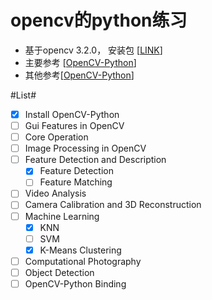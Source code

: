 # opencv的python练习 #

- 基于opencv 3.2.0， 安装包 [[LINK](https://sourceforge.net/projects/opencvlibrary/files/opencv-win/3.2.0/)]
- 主要参考 [[OpenCV-Python](http://docs.opencv.org/3.2.0/d6/d00/tutorial_py_root.html)]
- 其他参考[[OpenCV-Python](https://opencv-python-tutroals.readthedocs.io/en/latest/#)]


#List#
- [x] Install OpenCV-Python
- [ ] Gui Features in OpenCV
- [ ] Core Operation
- [ ] Image Processing in OpenCV
- [ ] Feature Detection and Description
	- [x] Feature Detection
	- [ ] Feature Matching
- [ ] Video Analysis
- [ ] Camera Calibration and 3D Reconstruction
- [ ] Machine Learning
	- [x] KNN
	- [ ] SVM
	- [x] K-Means Clustering
- [ ] Computational Photography
- [ ] Object Detection
- [ ] OpenCV-Python Binding